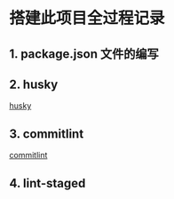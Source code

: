 # 搭建此项目全过程记录

## 1. package.json 文件的编写

## 2. husky
[husky](https://github.com/typicode/husky)

## 3. commitlint
[commitlint](https://github.com/conventional-changelog/commitlint)


## 4. lint-staged